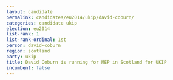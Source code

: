 ```yaml
---
layout: candidate
permalink: candidates/eu2014/ukip/david-coburn/
categories: candidate ukip
election: eu2014
list-rank: 1
list-rank-ordinal: 1st
person: david-coburn
region: scotland
party: ukip
title: David Coburn is running for MEP in Scotland for UKIP
incumbent: false
---
```

